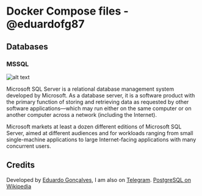 # Docker Compose files - @eduardofg87
## Databases
### MSSQL

![alt text](https://github.com/eduardofg87/docker-compose/blob/master/assets/mssql.png)

Microsoft SQL Server is a relational database management system developed by Microsoft. As a database server, it is a software product with the primary function of storing and retrieving data as requested by other software applications—which may run either on the same computer or on another computer across a network (including the Internet).

Microsoft markets at least a dozen different editions of Microsoft SQL Server, aimed at different audiences and for workloads ranging from small single-machine applications to large Internet-facing applications with many concurrent users.

## Credits 
Developed by [Eduardo Gonçalves](https://twitter.com/eduardofg87), I am also on [Telegram](https://t.me/eduardofg87).
[PostgreSQL on Wikipedia](https://en.wikipedia.org/wiki/Microsoft_SQL_Server)